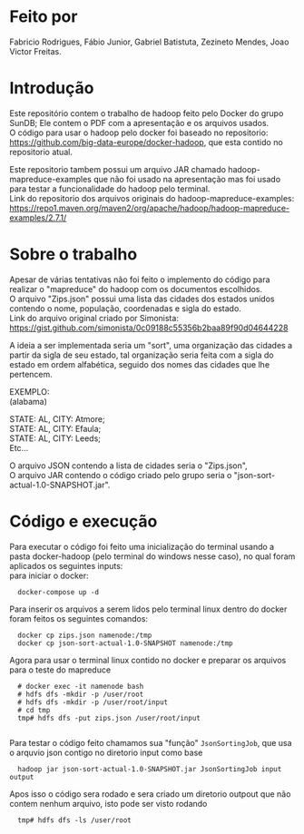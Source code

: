 # Feito por
Fabricio Rodrigues, Fábio Junior, Gabriel Batistuta, Zezineto Mendes, Joao Victor Freitas.

# Introdução
Este repositório contem o trabalho de hadoop feito pelo Docker do grupo SunDB; Ele contem o PDF com a apresentação e os arquivos usados.<br/>
O código para usar o hadoop pelo docker foi baseado no repositorio: https://github.com/big-data-europe/docker-hadoop, que esta contido no repositorio atual.<br/>

Este repositorio tambem possui um arquivo JAR chamado hadoop-mapreduce-examples que não foi usado na apresentação mas foi usado para testar a funcionalidade do hadoop pelo terminal.<br>
Link do repositorio dos arquivos originais do hadoop-mapreduce-examples: https://repo1.maven.org/maven2/org/apache/hadoop/hadoop-mapreduce-examples/2.7.1/

# Sobre o trabalho
Apesar de várias tentativas não foi feito o implemento do código para realizar o "mapreduce" do hadoop com os documentos escolhidos.<br/>
O arquivo "Zips.json" possui uma lista das cidades dos estados unidos contendo o nome, população, coordenadas e sigla do estado. <br/>
Link do arquivo original criado por Simonista: https://gist.github.com/simonista/0c09188c55356b2baa89f90d04644228 <br/>

A ideia a ser implementada seria um "sort", uma organização das cidades a partir da sigla de seu estado, tal organização seria feita com a sigla do estado em ordem alfabética, seguido dos nomes das cidades que lhe pertencem.

EXEMPLO:<br/>
(alabama)<br/>

STATE: AL, CITY: Atmore;<br/>
STATE: AL, CITY: Efaula;<br/>
STATE: AL, CITY: Leeds;<br/>
Etc...<br/>

O arquivo JSON contendo a lista de cidades seria o "Zips.json", <br/>
O arquivo JAR contendo o código criado pelo grupo seria o "json-sort-actual-1.0-SNAPSHOT.jar".<br/>

# Código e execução
Para executar o código foi feito uma inicialização do terminal usando a pasta docker-hadoop (pelo terminal do windows nesse caso), no qual foram aplicados os seguintes inputs:<br/>
para iniciar o docker:
```
  docker-compose up -d
```
Para inserir os arquivos a serem lidos pelo terminal linux dentro do docker foram feitos os seguintes comandos:
```
  docker cp zips.json namenode:/tmp
  docker cp json-sort-actual-1.0-SNAPSHOT namenode:/tmp
```
Agora para usar o terminal linux contido no docker e preparar os arquivos para o teste do mapreduce
```
  # docker exec -it namenode bash
  # hdfs dfs -mkdir -p /user/root
  # hdfs dfs -mkdir -p /user/root/input
  # cd tmp
  tmp# hdfs dfs -put zips.json /user/root/input
  
```
Para testar o código feito chamamos sua "função" `JsonSortingJob`, que usa o arquvio json contigo no diretorio input como base

```
  hadoop jar json-sort-actual-1.0-SNAPSHOT.jar JsonSortingJob input output
```
Apos isso o código sera rodado e sera criado um diretorio outpout que não contem nenhum arquivo, isto pode ser visto rodando
```
  tmp# hdfs dfs -ls /user/root
```

